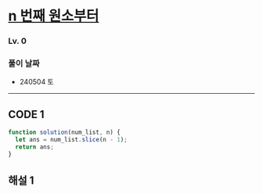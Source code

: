 # [n 번째 원소부터](https://school.programmers.co.kr/learn/courses/30/lessons/181892)

### Lv. 0

### 풀이 날짜

- 240504 토

---

## CODE 1

```javascript
function solution(num_list, n) {
  let ans = num_list.slice(n - 1);
  return ans;
}
```

## 해설 1
